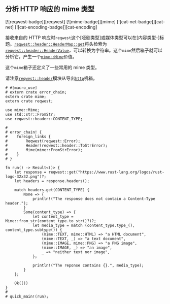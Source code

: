 ## 分析 HTTP 响应的 mime 类型

[![reqwest-badge]][reqwest] [![mime-badge]][mime] [![cat-net-badge]][cat-net] [![cat-encoding-badge]][cat-encoding]

接收来自的 HTTP 响应时`reqwest`这个[哑剧类型]或媒体类型可以在[内容类型-]标题。[`reqwest::header::HeaderMap::get`]将头检索为[`reqwest::header::HeaderValue`]，可以转换为字符串。这个`mime`然后箱子就可以分析它，产生一个[`mime::Mime`]价值。

这个`mime`箱子还定义了一些常用的 mime 类型。

请注意[`reqwest::header`]模块从导出[`http`]机箱。

```rust,no_run
# #[macro_use]
# extern crate error_chain;
extern crate mime;
extern crate reqwest;

use mime::Mime;
use std::str::FromStr;
use reqwest::header::CONTENT_TYPE;

#
# error_chain! {
#    foreign_links {
#        Reqwest(reqwest::Error);
#        Header(reqwest::header::ToStrError);
#        Mime(mime::FromStrError);
#    }
# }

fn run() -> Result<()> {
    let response = reqwest::get("https://www.rust-lang.org/logos/rust-logo-32x32.png")?;
    let headers = response.headers();

    match headers.get(CONTENT_TYPE) {
        None => {
            println!("The response does not contain a Content-Type header.");
        }
        Some(content_type) => {
            let content_type = Mime::from_str(content_type.to_str()?)?;
            let media_type = match (content_type.type_(), content_type.subtype()) {
                (mime::TEXT, mime::HTML) => "a HTML document",
                (mime::TEXT, _) => "a text document",
                (mime::IMAGE, mime::PNG) => "a PNG image",
                (mime::IMAGE, _) => "an image",
                _ => "neither text nor image",
            };

            println!("The reponse contains {}.", media_type);
        }
    };

    Ok(())
}
#
# quick_main!(run);
```

[`http`]: https://docs.rs/http/*/http/
[`mime::mime`]: https://docs.rs/mime/*/mime/struct.Mime.html
[`reqwest::header::headermap::get`]: https://docs.rs/reqwest/*/reqwest/header/struct.HeaderMap.html#method.get
[`reqwest::header::headervalue`]: https://docs.rs/reqwest/*/reqwest/header/struct.HeaderValue.html
[`reqwest::header`]: https://docs.rs/reqwest/*/reqwest/header/index.html
[content-type]: https://developer.mozilla.org/docs/Web/HTTP/Headers/Content-Type
[mime type]: https://developer.mozilla.org/docs/Web/HTTP/Basics_of_HTTP/MIME_types
